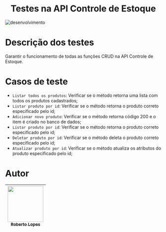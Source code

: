 <h1 align="center"> Testes na API Controle de Estoque </h1>

![desenvolvimento](https://github.com/Roberto-Lopes/ControleDeEstoqueAPI/assets/91472873/87d7e1cb-2367-45e6-89a1-7785f9338bf6)

# Descrição dos testes

Garantir o funcionamento de todas as funções CRUD na API Controle de Estoque.

# Casos de teste

- `Listar todos os produtos`: Verificar se o método retorna uma lista com todos os produtos cadastrados;
- `Listar produto por id`: Verificar se o método retorna o produto correto especificado pelo id;
- `Adicionar novo produto`: Verificar se o método retorna código 200 e o item é criado no banco de dados;
- `Listar produto por id`: Verificar se o método retorna o produto correto especificado pelo id;
- `Deletar produto por id`: Verificar se o método deleta o produto correto especificado pelo id;
- `Atualizar produto por id`: Verificar se o método atualiza os atributos do produto especificado pelo id;

# Autor

| [<img src="https://avatars.githubusercontent.com/u/91472873?s=400&u=9bb03ad8dbef6b226a2d043fc9eced40613c554b&v=4" width=115><br><sub>Roberto Lopes</sub>](https://github.com/Roberto-Lopes) |
| :---: |

